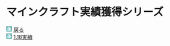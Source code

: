 # マインクラフト実績獲得シリーズ

<html>
	<body>
		<img src="/../../A301821D-EDD4-4194-96DB-E244DD3B5B57.gif" alt="">
		<a href="../">戻る</a><br />
		<img src="/../../A301821D-EDD4-4194-96DB-E244DD3B5B57.gif" alt="">
		<a href="1.18/">1.18実績</a><br />
	</body>
</html>
		
